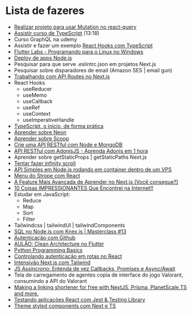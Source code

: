 # Lista de fazeres
- [Realizar projeto para usar Mutation no react-query](https://www.youtube.com/watch?v=Mvy1ahOJ8TA)
- [Assistir curso de TypeScript](https://www.youtube.com/watch?v=BwuLxPH8IDs&list=WL&index=1&t=1s) (13:18)
- Curso GraphQL na udemy
- Assistir e fazer um exemplo [React Hooks com TypeScript](https://www.youtube.com/watch?v=GOB-lawExXc)
- [Flutter Labs - Programando para o Linux no Windows](https://www.youtube.com/watch?v=K4JjrLSOmek)
- [Deploy de apps Node.js](https://www.youtube.com/watch?v=ICIz5dE3Xfg)
- Pesquisar para que serve .eslintrc.json em projetos Next.js
- Pesquisar sobre disparadores de email (Amazon SES | email gun)
- [Trabalhando com API Routes no Next.js](https://www.youtube.com/watch?v=ZDSiAwuoX0c&t=1607s)
- React Hooks
	- useReducer
	- useMemo
	- useCallback
	- useRef
	- useContext
    - useImperativeHandle
- [TypeScript, o inicio, de forma prática](https://www.youtube.com/watch?v=0mYq5LrQN1s)
- [Aprender sobre Neon](https://neon.tech/)
- [Aprender sobre Scoop](https://scoop.sh/)
- [Crie uma API RESTful com Node e MongoDB](https://www.youtube.com/watch?v=K5QaTfE5ylk)
- [API RESTful com AdonisJS - Aprenda Adonis em 1 hora](https://www.youtube.com/watch?v=y8XfJJYhXPE)
- Aprender sobre getStaticProps | getStaticPaths Next.js
- [Tentar fazer infinity scroll](https://gist.github.com/ivandoric/2f770c7b8c165d76a431e34c98312d76)
- [API Simples em Node.js rodando em container dentro de um VPS](https://www.youtube.com/watch?v=MiAiFTQjitc)
- [Menu do Strope com React](https://www.youtube.com/watch?v=B7V0q0ZSz2o)
- [A Feature Mais Avançada de Aprender no Next.js (Você consegue?)](https://www.youtube.com/watch?v=V2T_bkOs0xA)
- [10 Coisas IMPRESSIONANTES Que Encontrei na Internet!!](https://www.youtube.com/watch?v=m26jErLd5ds)
- Estudar em JavaScript:
    - Reduce
    - Map
    - Sort
    - Filter
- Tailwindcss | tailwindUI | tailwindComponents
- [SQL no Node.js com Knex.js | Masterclass #13](https://www.youtube.com/watch?v=U7GjS3FuSkA)
- [Autenticação com Github](https://www.youtube.com/watch?v=OE4IupjQjzE)
- [AULÃO: Clean Architecture no Flutter](youtube.com/watch?v=fABLC2fxQwg)
- [Python Programming Basics](https://www.youtube.com/watch?v=bIjJVKmAz98)
- [Controlando autenticação em rotas no React](https://www.youtube.com/watch?v=sYe4r8WXGQg)
- [Intensivão Next.js com Tailwind](https://www.youtube.com/watch?v=VlZpDr59sjk)
- [JS Assíncrono: Entenda de vez Callbacks, Promises e Async/Await](https://www.youtube.com/watch?v=7Bs4-rqbCQc)
- Tela de carregamento de agentes copia de interface do jogo Valorant, consumindo a API do Valorant
- [Making a linking shortener for free with NextJS, Prisma, PlanetScale,TS and more.](https://www.youtube.com/watch?v=qcyEtvSiM9c)
- [Testando aplicações React com Jest & Testing Library](https://www.youtube.com/watch?v=edXudaVB0Bg)
- [Theme styled components com Next e TS](https://dev.to/jjairojr/light-mode-e-dark-mode-e-temas-customizados-com-styled-components-e-nextjs-com-typescript-1pmh)